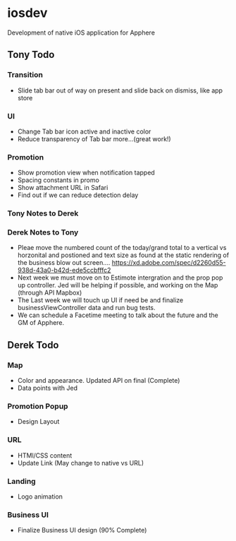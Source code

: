 # iosdev
Development of native iOS application for Apphere

## Tony Todo

### Transition
* Slide tab bar out of way on present and slide back on dismiss, like app store

### UI
* Change Tab bar icon active and inactive color
* Reduce transparency of Tab bar more...(great work!)

### Promotion
* Show promotion view when notification tapped
* Spacing constants in promo
* Show attachment URL in Safari
* Find out if we can reduce detection delay

### Tony Notes to Derek


### Derek Notes to Tony
* Pleae move the numbered count of the today/grand total to a vertical vs horzonital and postioned and text size as found at the static rendering of the business blow out screen.... https://xd.adobe.com/spec/d2260d55-938d-43a0-b42d-ede5ccbfffc2
* Next week we must move on to Estimote intergration and the prop pop up controller. Jed will be helping if possible, and working on the Map (through API Mapbox)
* The Last week we will touch up UI if need be and finalize businessViewController data and run bug tests.
* We can schedule a Facetime meeting to talk about the future and the GM of Apphere. 

## Derek Todo

### Map
* Color and appearance. Updated API on final (Complete)
* Data points with Jed

### Promotion Popup
* Design Layout

### URL
* HTMl/CSS content
* Update Link (May change to native vs URL)

### Landing
* Logo animation 

### Business UI
* Finalize Business UI design (90% Complete)
